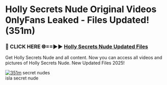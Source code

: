 # Holly Secrets Nude Original Videos 0nlyFans Leaked - Files Updated! (351m)

<h3>🔴 CLICK HERE 🌐==►► <a href="https://tinyurl.com/4mcuefdz" rel="nofollow">Holly Secrets Nude Updated Files</a></h3>

Get Holly Secrets Nude and all content. Now you can access all videos and pictures of Holly Secrets Nude. New Updated Files 2025!

[![351m](https://i.imgur.com/StAQSOY.gif)](https://tinyurl.com/4mcuefdz)
secret nudes<br>
isla secret nude